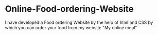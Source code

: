 # Online-Food-ordering-Website
I have developed a Food ordering Website by the help of html and CSS by which you can order your food from my website "My online meal"
